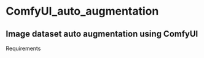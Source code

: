 # ComfyUI_auto_augmentation
Image dataset auto augmentation using ComfyUI
---------------------------------------------
Requirements
